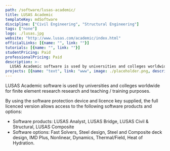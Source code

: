 ```yaml
---
path: /software/lusas-academic/
title: LUSAS Academic
templateKey: mdSoftware
discipline: ["Civil Engineering", "Structural Engineering"]
tags: ["none"]
logo: ./lusas.jpg
website: "http://www.lusas.com/academic/index.html"
officialLinks: [{name: "", link: ""}]
tutorials: [{name: "", link: ""}]
studentPricing: Paid
professionalPricing: Paid
description: >-
  LUSAS Academic software is used by universities and colleges worldwide for finite element research research and teaching / training purposes.
projects: [{name: "text", link: "www", image: ./placeholder.png, description: "blah blah"}]
---
```


LUSAS Academic software is used by universities and colleges worldwide for finite element research research and teaching / training purposes. 

By using the software protection device and licence key supplied, the full licenced version allows access to the following software products and options:
 - Software products: LUSAS Analyst, LUSAS Bridge, LUSAS Civil & Structural, LUSAS Composite
 - Software options: Fast Solvers, Steel design, Steel and Composite deck design, IMD Plus, Nonlinear, Dynamics, Thermal/Field, Heat of Hydration.
